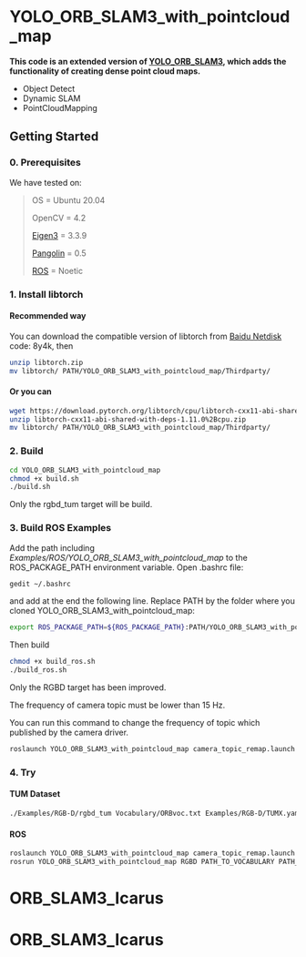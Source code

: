 # YOLO_ORB_SLAM3_with_pointcloud_map
**This code is an extended version of [YOLO_ORB_SLAM3](https://github.com/YWL0720/YOLO_ORB_SLAM3), which adds the functionality of creating dense point cloud maps.**
- Object Detect
- Dynamic SLAM
- PointCloudMapping


## Getting Started
### 0. Prerequisites

We have tested on:

>
> OS = Ubuntu 20.04
>
> OpenCV = 4.2
>
> [Eigen3](http://eigen.tuxfamily.org/index.php?title=Main_Page) = 3.3.9
>
> [Pangolin](https://github.com/stevenlovegrove/Pangolin) = 0.5
>
> [ROS](http://wiki.ros.org/ROS/Installation) = Noetic


### 1. Install libtorch

#### Recommended way
You can download the compatible version of libtorch from [Baidu Netdisk](https://pan.baidu.com/s/1DQGM3rt3KTPWtpRK0lu8Fg?pwd=8y4k)
code: 8y4k,  then
```bash
unzip libtorch.zip
mv libtorch/ PATH/YOLO_ORB_SLAM3_with_pointcloud_map/Thirdparty/
```
#### Or you can

```bash
wget https://download.pytorch.org/libtorch/cpu/libtorch-cxx11-abi-shared-with-deps-1.11.0%2Bcpu.zip
unzip libtorch-cxx11-abi-shared-with-deps-1.11.0%2Bcpu.zip
mv libtorch/ PATH/YOLO_ORB_SLAM3_with_pointcloud_map/Thirdparty/
```

### 2. Build
```bash
cd YOLO_ORB_SLAM3_with_pointcloud_map
chmod +x build.sh
./build.sh
```

Only the rgbd_tum target will be build.

### 3. Build ROS Examples
Add the path including *Examples/ROS/YOLO_ORB_SLAM3_with_pointcloud_map* to the ROS_PACKAGE_PATH environment variable. Open .bashrc file:
```bash
gedit ~/.bashrc
```
and add at the end the following line. Replace PATH by the folder where you cloned YOLO_ORB_SLAM3_with_pointcloud_map:
```bash
export ROS_PACKAGE_PATH=${ROS_PACKAGE_PATH}:PATH/YOLO_ORB_SLAM3_with_pointcloud_map/Examples/ROS
```
Then build
```bash
chmod +x build_ros.sh
./build_ros.sh
```

Only the RGBD target has been improved.

The frequency of camera topic must be lower than 15 Hz.

You can run this command to change the frequency of topic which published by the camera driver.
```bash
roslaunch YOLO_ORB_SLAM3_with_pointcloud_map camera_topic_remap.launch
```

### 4. Try

#### TUM Dataset

```bash
./Examples/RGB-D/rgbd_tum Vocabulary/ORBvoc.txt Examples/RGB-D/TUMX.yaml PATH_TO_SEQUENCE_FOLDER ASSOCIATIONS_FILE
```

#### ROS

```bash
roslaunch YOLO_ORB_SLAM3_with_pointcloud_map camera_topic_remap.launch
rosrun YOLO_ORB_SLAM3_with_pointcloud_map RGBD PATH_TO_VOCABULARY PATH_TO_SETTINGS_FILE
```
# ORB_SLAM3_Icarus
# ORB_SLAM3_Icarus
